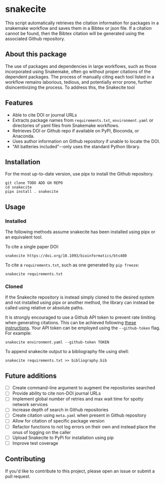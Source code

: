# snakecite
This script automatically retrieves the citation information for packages in
a snakemake workflow and saves them in a Bibtex or json file. If a citation
cannot be found, then the Bibtex citation will be generated using the
associated Github repository. 

## About this package
The use of packages and dependencies in large workflows, such as those
incorporated using Snakemake, often go without proper citations of the 
dependent packages. The process of manually citing each tool listed in a
workflow remains laborious, tedious, and potentially error prone, further
disincentivizing the process. To address this, the Snakecite tool 

## Features
- Able to cite DOI or journal URLs 
- Extracts package names from `requirements.txt`, `environment.yaml` or
directories of yaml files from Snakemake workflows. 
- Retrieves DOI or Github repo if available on PyPI, Bioconda, or Anaconda.
- Uses author information on Github repository if unable to locate the DOI.
- "All batteries included"--only uses the standard Python library. 

## Installation
For the most up-to-date version, use pipx to install the Github repository.
```
git clone TODO ADD GH REPO
cd snakecite
pipx install . snakecite
```

## Usage
### Installed
The following methods assume snakecite has been installed using pipx or an
equivalent tool. 

To cite a single paper DOI:
```
snakecite https://doi.org/10.1093/bioinformatics/bts480
```

To cite a `requirements.txt`, such as one generated by `pip freeze`:
```
snakecite requirements.txt
```

### Cloned
If the Snakecite repository is instead simply cloned to the desired system
and not installed using pipx or another method, the library can instead be
called using relative or absolute paths.

It is strongly encouraged to use a Github API token to prevent rate limiting 
when generating citations. This can be achieved following [these instructions](https://docs.github.com/en/authentication/keeping-your-account-and-data-secure/managing-your-personal-access-tokens). 
Your API token can be employed using the `--github-token` flag. For example:
```
snakecite environment.yaml --github-token TOKEN
```

To append snakecite output to a bibliography file using shell:
```
snakecite requirements.txt >> bibliography.bib
```

## Future additions
- [ ] Create command-line argument to augment the repositories searched
- [ ] Provide ability to cite non-DOI journal URLs
- [ ] Implement global number of retries and max wait time for spotty network
services
- [ ] Increase depth of search in Github repositories
- [ ] Create citation using `meta.yaml` when present in Github repository
- [ ] Allow for citation of specific package version
- [ ] Refactor functions to not log errors on their own and instead place
the onus of logging on the caller
- [ ] Upload Snakecite to PyPi for installation using pip
- [ ] Improve test coverage

## Contributing
If you'd like to contribute to this project, please open an issue or submit
a pull request.
